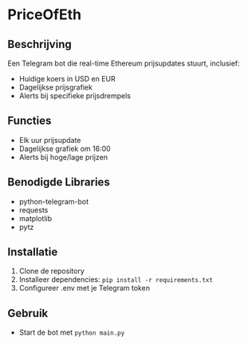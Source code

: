 # PriceOfEth
## Beschrijving
Een Telegram bot die real-time Ethereum prijsupdates stuurt, inclusief:
- Huidige koers in USD en EUR
- Dagelijkse prijsgrafiek
- Alerts bij specifieke prijsdrempels

## Functies
- Elk uur prijsupdate
- Dagelijkse grafiek om 16:00
- Alerts bij hoge/lage prijzen

## Benodigde Libraries
- python-telegram-bot
- requests
- matplotlib
- pytz

## Installatie
1. Clone de repository
2. Installeer dependencies: `pip install -r requirements.txt`
3. Configureer .env met je Telegram token

## Gebruik
- Start de bot met `python main.py`
